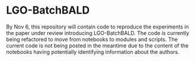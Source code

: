 # LGO-BatchBALD

By Nov 6, this repository will contain code to reproduce the experiments in the paper under review introducing LGO-BatchBALD. The code is currently being refactored to move from notebooks to modules and scripts. The current code is not being posted in the meantime due to the content of the notebooks having potentially identifying information about the authors.

